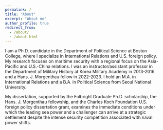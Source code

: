 ```yaml
---
permalink: /
title: "About"
excerpt: "About me"
author_profile: true
redirect_from: 
  - /about/
  - /about.html
---
```


I am a Ph.D. candidate in the Department of Political Science at Boston College, where I specialize in International Relations and U.S. foreign policy. My research focuses on maritime security with a regional focus on the Asia-Pacific and U.S.-China relations. I was an instructor/assistant professor in the Department of Military History at Korea Military Academy in 2013-2016 and a Hans. J. Morgenthau fellow in 2022-2023. I hold an M.A. in International Relations and a B.A. in Political Science from Seoul National University.
 
My dissertation, supported by the Fulbright Graduate Ph.D. scholarship, the Hans. J. Morgenthau fellowship, and the Charles Koch Foundation U.S. foreign policy dissertation grant, examines the immediate conditions under which the leading sea power and a challenger can arrive at a strategic settlement despite the intense security competition associated with naval power shifts.

